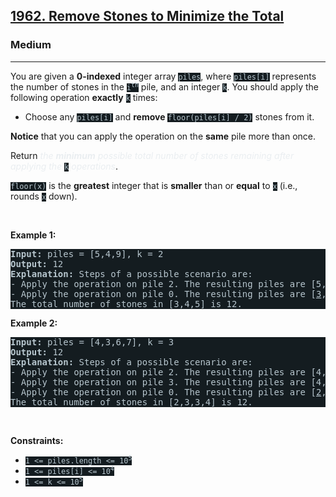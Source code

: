 <h2><a href="https://leetcode.com/problems/remove-stones-to-minimize-the-total/">1962. Remove Stones to Minimize the Total</a></h2><h3>Medium</h3><hr><div><p>You are given a <strong>0-indexed</strong> integer array <code style="background-color: rgb(20, 28, 32) !important; color: rgb(183, 198, 206) !important;">piles</code>, where <code style="background-color: rgb(20, 28, 32) !important; color: rgb(183, 198, 206) !important;">piles[i]</code> represents the number of stones in the <code style="background-color: rgb(20, 28, 32) !important; color: rgb(183, 198, 206) !important;">i<sup>th</sup></code> pile, and an integer <code style="background-color: rgb(20, 28, 32) !important; color: rgb(183, 198, 206) !important;">k</code>. You should apply the following operation <strong>exactly</strong> <code style="background-color: rgb(20, 28, 32) !important; color: rgb(183, 198, 206) !important;">k</code> times:</p>

<ul>
	<li>Choose any <code style="background-color: rgb(20, 28, 32) !important; color: rgb(183, 198, 206) !important;">piles[i]</code> and <strong>remove</strong> <code style="background-color: rgb(20, 28, 32) !important; color: rgb(183, 198, 206) !important;">floor(piles[i] / 2)</code> stones from it.</li>
</ul>

<p><strong>Notice</strong> that you can apply the operation on the <strong>same</strong> pile more than once.</p>

<p>Return <em style="color: rgb(234, 238, 241) !important;">the <strong>minimum</strong> possible total number of stones remaining after applying the </em><code style="background-color: rgb(20, 28, 32) !important; color: rgb(183, 198, 206) !important;">k</code><em style="color: rgb(234, 238, 241) !important;"> operations</em>.</p>

<p><code style="background-color: rgb(20, 28, 32) !important; color: rgb(183, 198, 206) !important;">floor(x)</code> is the <b>greatest</b> integer that is <strong>smaller</strong> than or <strong>equal</strong> to <code style="background-color: rgb(20, 28, 32) !important; color: rgb(183, 198, 206) !important;">x</code> (i.e., rounds <code style="background-color: rgb(20, 28, 32) !important; color: rgb(183, 198, 206) !important;">x</code> down).</p>

<p>&nbsp;</p>
<p><strong class="example">Example 1:</strong></p>

<pre style="background-color: rgb(20, 28, 32) !important; color: rgb(183, 198, 206) !important;"><strong>Input:</strong> piles = [5,4,9], k = 2
<strong>Output:</strong> 12
<strong>Explanation:</strong>&nbsp;Steps of a possible scenario are:
- Apply the operation on pile 2. The resulting piles are [5,4,<u>5</u>].
- Apply the operation on pile 0. The resulting piles are [<u>3</u>,4,5].
The total number of stones in [3,4,5] is 12.
</pre>

<p><strong class="example">Example 2:</strong></p>

<pre style="background-color: rgb(20, 28, 32) !important; color: rgb(183, 198, 206) !important;"><strong>Input:</strong> piles = [4,3,6,7], k = 3
<strong>Output:</strong> 12
<strong>Explanation:</strong>&nbsp;Steps of a possible scenario are:
- Apply the operation on pile 2. The resulting piles are [4,3,<u>3</u>,7].
- Apply the operation on pile 3. The resulting piles are [4,3,3,<u>4</u>].
- Apply the operation on pile 0. The resulting piles are [<u>2</u>,3,3,4].
The total number of stones in [2,3,3,4] is 12.
</pre>

<p>&nbsp;</p>
<p><strong>Constraints:</strong></p>

<ul>
	<li><code style="background-color: rgb(20, 28, 32) !important; color: rgb(183, 198, 206) !important;">1 &lt;= piles.length &lt;= 10<sup>5</sup></code></li>
	<li><code style="background-color: rgb(20, 28, 32) !important; color: rgb(183, 198, 206) !important;">1 &lt;= piles[i] &lt;= 10<sup>4</sup></code></li>
	<li><code style="background-color: rgb(20, 28, 32) !important; color: rgb(183, 198, 206) !important;">1 &lt;= k &lt;= 10<sup>5</sup></code></li>
</ul>
</div>